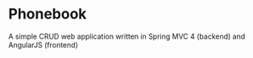 # Phonebook
A simple CRUD web application written in Spring MVC 4 (backend) and AngularJS (frontend)
